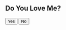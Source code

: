 <!DOCTYPE html>
<html lang="en">
<head>
    <meta charset="UTF-8">
    <meta name="viewport" content="width=device-width, initial-scale=1.0">
    <title>Love Dialog</title>
    <link rel="stylesheet" href="styles.css">
</head>
<body>
    <div id="dialog-box">
        <h2>Do You Love Me?</h2>
        <button id="yes-button" onclick="yes()">Yes</button>
        <button id="no-button" onclick="no()">No</button>
        <p id="response"></p>
        <div id="animation"></div>
    </div>
    <script src="script.js"></script>
</body>
</html>
